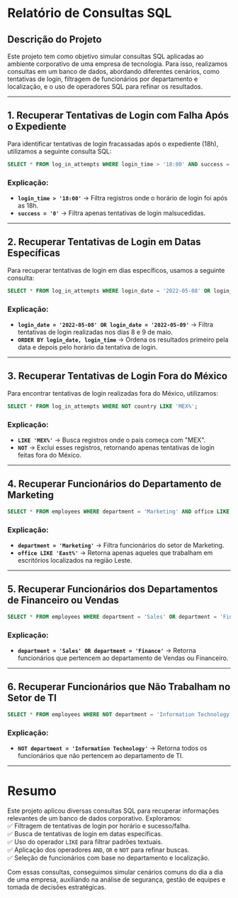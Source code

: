 # **Relatório de Consultas SQL**

## **Descrição do Projeto**

Este projeto tem como objetivo simular consultas SQL aplicadas ao ambiente corporativo de uma empresa de tecnologia. Para isso, realizamos consultas em um banco de dados, abordando diferentes cenários, como tentativas de login, filtragem de funcionários por departamento e localização, e o uso de operadores SQL para refinar os resultados.

---

## **1. Recuperar Tentativas de Login com Falha Após o Expediente**

Para identificar tentativas de login fracassadas após o expediente (18h), utilizamos a seguinte consulta SQL:

```sql
SELECT * FROM log_in_attempts WHERE login_time > '18:00' AND success = '0';
```
### **Explicação:**

- **`login_time > '18:00'`** → Filtra registros onde o horário de login foi após as 18h.
- **`success = '0'`** → Filtra apenas tentativas de login malsucedidas.

---

## **2. Recuperar Tentativas de Login em Datas Específicas**

Para recuperar tentativas de login em dias específicos, usamos a seguinte consulta:

```sql
SELECT * FROM log_in_attempts WHERE login_date = '2022-05-08' OR login_date = '2022-05-09' ORDER BY login_date, login_time;
```
### **Explicação:**

- **`login_date = '2022-05-08' OR login_date = '2022-05-09'`** → Filtra tentativas de login realizadas nos dias 8 e 9 de maio.
- **`ORDER BY login_date, login_time`** → Ordena os resultados primeiro pela data e depois pelo horário da tentativa de login.

---

## **3. Recuperar Tentativas de Login Fora do México**

Para encontrar tentativas de login realizadas fora do México, utilizamos:

```sql
SELECT * FROM log_in_attempts WHERE NOT country LIKE 'MEX%';
```
### **Explicação:**

- **`LIKE 'MEX%'`** → Busca registros onde o país começa com "MEX".
- **`NOT`** → Exclui esses registros, retornando apenas tentativas de login feitas fora do México.

---

## **4. Recuperar Funcionários do Departamento de Marketing**

```sql
SELECT * FROM employees WHERE department = 'Marketing' AND office LIKE 'East%';
```
### **Explicação:**

- **`department = 'Marketing'`** → Filtra funcionários do setor de Marketing.
- **`office LIKE 'East%'`** → Retorna apenas aqueles que trabalham em escritórios localizados na região Leste.

---

## **5. Recuperar Funcionários dos Departamentos de Financeiro ou Vendas**

```sql
SELECT * FROM employees WHERE department = 'Sales' OR department = 'Finance';
```
### **Explicação:**

- **`department = 'Sales' OR department = 'Finance'`** → Retorna funcionários que pertencem ao departamento de Vendas ou Financeiro.

---

## **6. Recuperar Funcionários que Não Trabalham no Setor de TI**

```sql
SELECT * FROM employees WHERE NOT department = 'Information Technology';
```
### **Explicação:**

- **`NOT department = 'Information Technology'`** → Retorna todos os funcionários que não pertencem ao departamento de TI.

---

# **Resumo**

Este projeto aplicou diversas consultas SQL para recuperar informações relevantes de um banco de dados corporativo. Exploramos:  
✅ Filtragem de tentativas de login por horário e sucesso/falha.  
✅ Busca de tentativas de login em datas específicas.  
✅ Uso do operador `LIKE` para filtrar padrões textuais.  
✅ Aplicação dos operadores `AND`, `OR` e `NOT` para refinar buscas.  
✅ Seleção de funcionários com base no departamento e localização.

Com essas consultas, conseguimos simular cenários comuns do dia a dia de uma empresa, auxiliando na análise de segurança, gestão de equipes e tomada de decisões estratégicas.